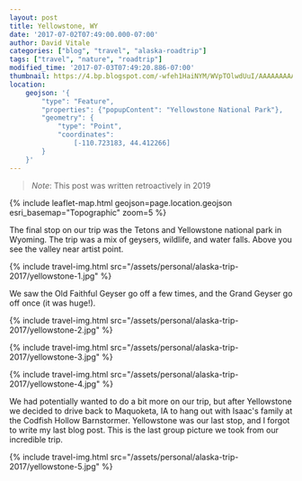 ```yaml
---
layout: post
title: Yellowstone, WY
date: '2017-07-02T07:49:00.000-07:00'
author: David Vitale
categories: ["blog", "travel", "alaska-roadtrip"]
tags: ["travel", "nature", "roadtrip"]
modified_time: '2017-07-03T07:49:20.886-07:00'
thumbnail: https://4.bp.blogspot.com/-wfeh1HaiNYM/WVpTOlwdUuI/AAAAAAAAAyQ/khiFi4ims0scLrG-pAFj0Ri4RRoSkZvHQCLcBGAs/s72-c/IMG_5441_800x533.JPG
location:
    geojson: '{
        "type": "Feature",
        "properties": {"popupContent": "Yellowstone National Park"},
        "geometry": {
            "type": "Point",
            "coordinates":
                [-110.723183, 44.412266]
        }
    }'
---
```


>_Note_: This post was written retroactively in 2019

{% include leaflet-map.html
    geojson=page.location.geojson
    esri_basemap="Topographic"
    zoom=5
%}

The final stop on our trip was the Tetons and Yellowstone national park in Wyoming. The trip was a mix of geysers, wildlife, and water falls. Above you see the valley near artist point.

{% include travel-img.html src="/assets/personal/alaska-trip-2017/yellowstone-1.jpg" %}

We saw the Old Faithful Geyser go off a few times, and the Grand Geyser go off once (it was huge!).

{% include travel-img.html src="/assets/personal/alaska-trip-2017/yellowstone-2.jpg" %}

{% include travel-img.html src="/assets/personal/alaska-trip-2017/yellowstone-3.jpg" %}

{% include travel-img.html src="/assets/personal/alaska-trip-2017/yellowstone-4.jpg" %}

We had potentially wanted to do a bit more on our trip, but after Yellowstone we decided to drive back to Maquoketa, IA to hang out with Isaac's family at the Codfish Hollow Barnstormer. Yellowstone was our last stop, and I forgot to write my last blog post. This is the last group picture we took from our incredible trip.

{% include travel-img.html src="/assets/personal/alaska-trip-2017/yellowstone-5.jpg" %}
